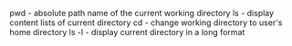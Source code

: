 pwd - absolute path name of the current working directory
ls - display content lists of current directory
cd - change working directory to user's home directory
ls -l - display current directory in a long format
